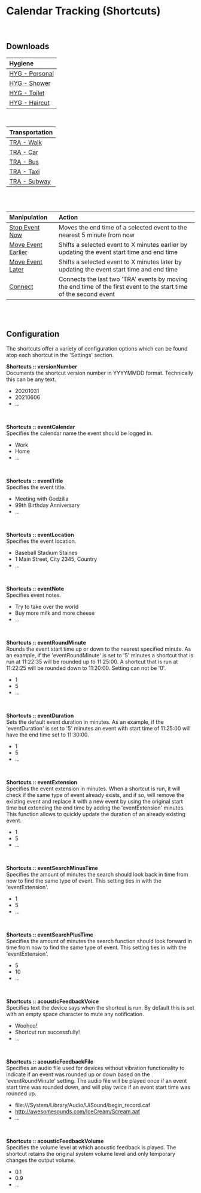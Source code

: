 # Calendar Tracking (Shortcuts)
<br />

## Downloads
| Hygiene |
|:---------|
|[HYG - Personal](https://www.icloud.com/shortcuts/601083e57e1640a6bf9d5d1899be549a)|
|[HYG - Shower](https://www.icloud.com/shortcuts/f40e55c060af4fa58d2adb3d3b210d4a)  |
|[HYG - Toilet](https://www.icloud.com/shortcuts/b9914c3e2b3b4648bc7ca8eea67ae615)  |
|[HYG - Haircut](https://www.icloud.com/shortcuts/e7189da916b540c8836a9fcc69efb6d8) |
<br />

| Transportation |
|:---------|
|[TRA - Walk](https://www.icloud.com/shortcuts/a182ea15d56f4f9493d37f46c0e0ed93)    |
|[TRA - Car](https://www.icloud.com/shortcuts/618a22e19144425681ff7c5d7b1bf2ba)     |
|[TRA - Bus](https://www.icloud.com/shortcuts/eedbb943135745b0bdeeaa8c09fd0f95)     |
|[TRA - Taxi](https://www.icloud.com/shortcuts/d2b2c0be68af41119cd701136b156f53)    |
|[TRA - Subway](https://www.icloud.com/shortcuts/818c30f91a68425b897a567ceaf59c7e)  |
<br />
<br />

| Manipulation | Action |
|:---------|:-------|
|[Stop Event Now](https://www.icloud.com/shortcuts/31552dfb24774a1686f956e695ac9032)    |Moves the end time of a selected event to the nearest 5 minute from now|
|[Move Event Earlier](https://www.icloud.com/shortcuts/6f1466e97e654e3b8cbbfbc376dd1b4d)|Shifts a selected event to X minutes earlier by updating the event start time and end time|
|[Move Event Later](https://www.icloud.com/shortcuts/55bc65bd5be149f1a184cd5fb4841185)  |Shifts a selected event to X minutes later by updating the event start time and end time|
|[Connect](https://www.icloud.com/shortcuts/eb6a3d3859fd456b9b493a7ef31975ea)           |Connects the last two 'TRA' events by moving the end time of the first event to the start time of the second event|
<br />
<br />


## Configuration
The shortcuts offer a variety of configuration options which can be found atop each shortcut in the 'Settings' section.
<br />

**Shortcuts :: versionNumber**  
Documents the shortcut version number in YYYYMMDD format. Technically this can be any text.
* 20201031
* 20210606
* ...
<br />

**Shortcuts :: eventCalendar**  
Specifies the calendar name the event should be logged in.
* Work
* Home
* ...
<br />

**Shortcuts :: eventTitle**  
Specifies the event title.
* Meeting with Godzilla
* 99th Birthday Anniversary
* ...
<br />

**Shortcuts :: eventLocation**  
Specifies the event location.
* Baseball Stadium Staines
* 1 Main Street, City 2345, Country
* ...
<br />

**Shortcuts :: eventNote**  
Specifies event notes.
* Try to take over the world
* Buy more milk and more cheese
* ...
<br />

**Shortcuts :: eventRoundMinute**  
Rounds the event start time up or down to the nearest specified minute. As an example, if the 'eventRoundMinute' is set to '5' minutes a shortcut that is run at 11:22:35 will be rounded up to 11:25:00. A shortcut that is run at 11:22:25 will be rounded down to 11:20:00. Setting can not be '0'.
* 1
* 5
* ...
<br />

**Shortcuts :: eventDuration**  
Sets the default event duration in minutes. As an example, if the 'eventDuration' is set to '5' minutes an event with start time of 11:25:00 will have the end time set to 11:30:00.
* 1
* 5
* ...
<br />

**Shortcuts :: eventExtension**  
Specifies the event extension in minutes. When a shortcut is run, it will check if the same type of event already exists, and if so, will remove the existing event and replace it with a new event by using the original start time but extending the end time by adding the 'eventExtension' minutes. This function allows to quickly update the duration of an already existing event.
* 1
* 5
* ...
<br />

**Shortcuts :: eventSearchMinusTime**  
Specifies the amount of minutes the search should look back in time from now to find the same type of event. This setting ties in with the 'eventExtension'.
* 1
* 5
* ...
<br />

**Shortcuts :: eventSearchPlusTime**  
Specifies the amount of minutes the search function should look forward in time from now to find the same type of event. This setting ties in with the 'eventExtension'.
* 5
* 10
* ...
<br />

**Shortcuts :: acousticFeedbackVoice**  
Specifies text the device says when the shortcut is run. By default this is set with an empty space character to mute any notification.
* Woohoo!
* Shortcut run successfully!
* ...
<br />

**Shortcuts :: acousticFeedbackFile**  
Specifies an audio file used for devices without vibration functionality to indicate if an event was rounded up or down based on the 'eventRoundMinute' setting. The audio file will be played once if an event start time was rounded down, and will play twice if an event start time was rounded up.
* file:///System/Library/Audio/UISound/begin_record.caf
* http://awesomesounds.com/IceCream/Scream.aaf
* ...
<br />

**Shortcuts :: acousticFeedbackVolume**  
Specifies the volume level at which acoustic feedback is played. The shortcut retains the original system volume level and only temporary changes the output volume. 
* 0.1
* 0.9
* ...
<br />
<br />
